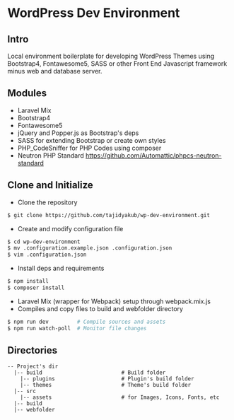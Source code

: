 # WordPress Dev Environment

## Intro

Local environment boilerplate for developing WordPress Themes using Bootstrap4, Fontawesome5, SASS or other Front End Javascript framework  minus web and database server.

## Modules
- Laravel Mix
- Bootstrap4
- Fontawesome5
- jQuery and Popper.js as Bootstrap's deps
- SASS for extending Bootstrap or create own styles
- PHP_CodeSniffer for PHP Codes using composer
- Neutron PHP Standard https://github.com/Automattic/phpcs-neutron-standard

## Clone and Initialize

- Clone the repository

``` bash
$ git clone https://github.com/tajidyakub/wp-dev-environment.git
```

- Create and modify configuration file

``` bash
$ cd wp-dev-environment
$ mv .configuration.example.json .configuration.json
$ vim .configuration.json
```

- Install deps and requirements

``` bash
$ npm install
$ composer install
```

- Laravel Mix (wrapper for Webpack) setup through webpack.mix.js
- Compiles and copy files to build and webfolder directory

``` bash
$ npm run dev         # Compile sources and assets
$ npm run watch-poll  # Monitor file changes
```

## Directories

``` shell
-- Project's dir
  |-- build    						# Build folder
	|-- plugins						# Plugin's build folder
	|-- themes						# Theme's build folder
  |-- src
	|-- assets						# for Images, Icons, Fonts, etc
  |-- build
  |-- webfolder
```
